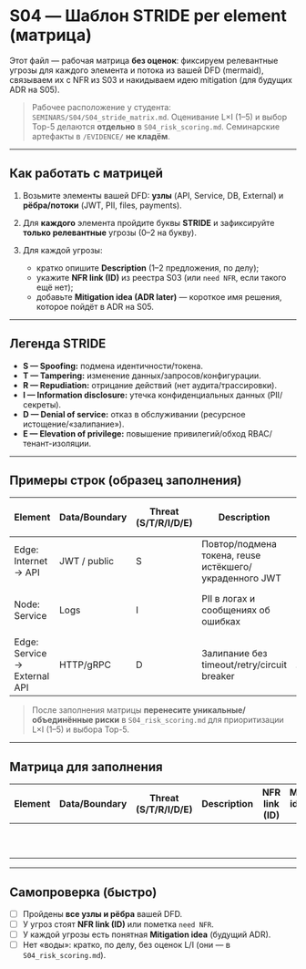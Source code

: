 # S04 — Шаблон STRIDE per element (матрица)

Этот файл — рабочая матрица **без оценок**: фиксируем релевантные угрозы для каждого элемента и потока из вашей DFD (mermaid), связываем их с NFR из S03 и накидываем идею mitigation (для будущих ADR на S05).

> Рабочее расположение у студента: `SEMINARS/S04/S04_stride_matrix.md`.
> Оценивание L×I (1–5) и выбор Top-5 делаются **отдельно** в `S04_risk_scoring.md`.
> Семинарские артефакты в `/EVIDENCE/` **не кладём**.

---

## Как работать с матрицей

1. Возьмите элементы вашей DFD: **узлы** (API, Service, DB, External) и **рёбра/потоки** (JWT, PII, files, payments).
2. Для **каждого** элемента пройдите буквы **STRIDE** и зафиксируйте **только релевантные** угрозы (0–2 на букву).
3. Для каждой угрозы:

   * кратко опишите **Description** (1–2 предложения, по делу);
   * укажите **NFR link (ID)** из реестра S03 (или `need NFR`, если такого ещё нет);
   * добавьте **Mitigation idea (ADR later)** — короткое имя решения, которое пойдёт в ADR на S05.

---

## Легенда STRIDE

* **S — Spoofing:** подмена идентичности/токена.
* **T — Tampering:** изменение данных/запросов/конфигурации.
* **R — Repudiation:** отрицание действий (нет аудита/трассировки).
* **I — Information disclosure:** утечка конфиденциальных данных (PII/секреты).
* **D — Denial of service:** отказ в обслуживании (ресурсное истощение/«залипание»).
* **E — Elevation of privilege:** повышение привилегий/обход RBAC/тенант-изоляции.

---

## Примеры строк (образец заполнения)

| Element                      | Data/Boundary | Threat (S/T/R/I/D/E) | Description                                            | NFR link (ID)                   | Mitigation idea (ADR later)               |
| ---------------------------- | ------------- | -------------------- | ------------------------------------------------------ | ------------------------------- | ----------------------------------------- |
| Edge: Internet → API         | JWT / public  | S                    | Повтор/подмена токена, reuse истёкшего/украденного JWT | NFR-AuthN, NFR-RateLimit        | JWT TTL+Refresh, rate limit на `/auth/*`  |
| Node: Service                | Logs          | I                    | PII в логах и сообщениях об ошибках                    | NFR-Privacy/PII, NFR-API-Errors | Маскирование PII, RFC7807 без стэктрейсов |
| Edge: Service → External API | HTTP/gRPC     | D                    | Залипание без timeout/retry/circuit breaker            | NFR-Timeouts/Retry/CB           | Timeout≤2s, retry≤3 с джиттером, CB       |

> После заполнения матрицы **перенесите уникальные/объединённые риски** в `S04_risk_scoring.md` для приоритизации L×I (1–5) и выбора Top-5.

---

## Матрица для заполнения

| Element | Data/Boundary | Threat (S/T/R/I/D/E) | Description | NFR link (ID) | Mitigation idea (ADR later) |
| ------- | ------------- | -------------------- | ----------- | ------------- | --------------------------- |
|         |               |                      |             |               |                             |
|         |               |                      |             |               |                             |
|         |               |                      |             |               |                             |
|         |               |                      |             |               |                             |
|         |               |                      |             |               |                             |
|         |               |                      |             |               |                             |
|         |               |                      |             |               |                             |
|         |               |                      |             |               |                             |
|         |               |                      |             |               |                             |
|         |               |                      |             |               |                             |

---

## Самопроверка (быстро)

* [ ] Пройдены **все узлы и рёбра** вашей DFD.
* [ ] У угроз стоят **NFR link (ID)** или пометка `need NFR`.
* [ ] У каждой угрозы есть понятная **Mitigation idea** (будущий ADR).
* [ ] Нет «воды»: кратко, по делу, без оценок L/I (они — в `S04_risk_scoring.md`).
